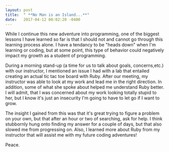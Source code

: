 ```yaml
---
layout: post
title:  " **No Man is an Island...**"
date:   2017-04-12 00:02:20 -0400
---
```



While I continue this new adventure into programming, one of the biggest lessons I have learned so far is that I should not and cannot go through this learning process alone. I have a tendancy to be "heads down" when I'm learning or coding, but at some point, this type of behavior could negatively impact my growth as a student of programming.

During a morning stand-up (a time for us to talk about goals, concerns,etc.) with our instructor, I mentioned an issue I had with a lab that entailed creating an actual tic tac toe board with Ruby. After our meeting, my instructor was able to look at my work and lead me in the right direction. In addition, some of what she spoke about helped me understand Ruby better. I will admit, that I was concerned about my work looking totally stupid to her, but I know it's just an insecurity I'm going to have to let go if I want to grow. 

The insight I gained from this was that it's great trying to figure a problem on your own, but that after an hour or two of searching, ask for help. I think stubbornly hung onto finding my answer for a couple of days, but that also slowed me from progressing on. Also, I learned more about Ruby from my instructor that will assist me with my future coding adventures!

Peace.
